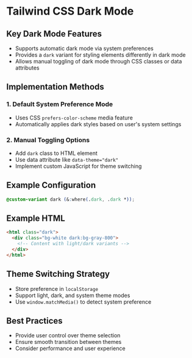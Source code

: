 # Tailwind CSS Dark Mode

## Key Dark Mode Features
- Supports automatic dark mode via system preferences
- Provides a `dark` variant for styling elements differently in dark mode
- Allows manual toggling of dark mode through CSS classes or data attributes

## Implementation Methods

### 1. Default System Preference Mode
- Uses CSS `prefers-color-scheme` media feature
- Automatically applies dark styles based on user's system settings

### 2. Manual Toggling Options
- Add `dark` class to HTML element
- Use data attribute like `data-theme="dark"`
- Implement custom JavaScript for theme switching

## Example Configuration
```css
@custom-variant dark (&:where(.dark, .dark *));
```

## Example HTML
```html
<html class="dark">
  <div class="bg-white dark:bg-gray-800">
    <!-- Content with light/dark variants -->
  </div>
</html>
```

## Theme Switching Strategy
- Store preference in `localStorage`
- Support light, dark, and system theme modes
- Use `window.matchMedia()` to detect system preference

## Best Practices
- Provide user control over theme selection
- Ensure smooth transition between themes
- Consider performance and user experience